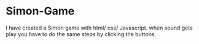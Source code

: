 # Simon-Game
I have created a Simon game with html/ css/ Javascript. when sound gets play you have to do the same steps by clicking the buttons.
